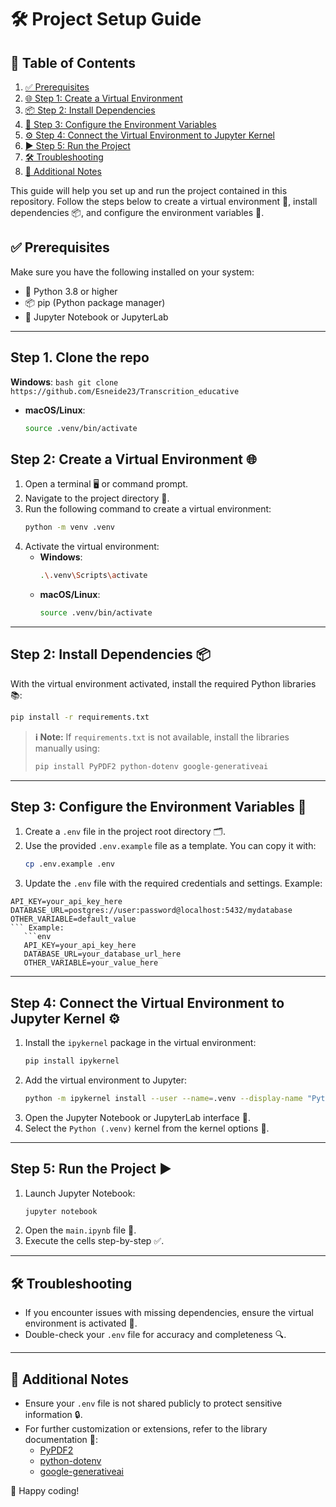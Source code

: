 # 🛠️ Project Setup Guide

## 📖 Table of Contents

1. [✅ Prerequisites](#-prerequisites)
2. [🌐 Step 1: Create a Virtual Environment](#step-1-create-a-virtual-environment-)
3. [📦 Step 2: Install Dependencies](#step-2-install-dependencies-)
4. [🔑 Step 3: Configure the Environment Variables](#step-3-configure-the-environment-variables-)
5. [⚙️ Step 4: Connect the Virtual Environment to Jupyter Kernel](#step-4-connect-the-virtual-environment-to-jupyter-kernel-)
6. [▶️ Step 5: Run the Project](#step-5-run-the-project-)
7. [🛠️ Troubleshooting](#-troubleshooting)
8. [📌 Additional Notes](#-additional-notes)

This guide will help you set up and run the project contained in this repository. Follow the steps below to create a virtual environment 🐍, install dependencies 📦, and configure the environment variables 🔐.

## ✅ Prerequisites

Make sure you have the following installed on your system:

- 🐍 Python 3.8 or higher
- 📦 pip (Python package manager)
- 📓 Jupyter Notebook or JupyterLab

---
## Step 1. Clone the repo
**Windows**:
     ```bash
     git clone https://github.com/Esneide23/Transcrition_educative
     ```
   - **macOS/Linux**:
     ```bash
     source .venv/bin/activate
     ```



## Step 2: Create a Virtual Environment 🌐

1. Open a terminal 🖥️ or command prompt.
2. Navigate to the project directory 📂.
3. Run the following command to create a virtual environment:
   ```bash
   python -m venv .venv
   ```
4. Activate the virtual environment:
   - **Windows**:
     ```bash
     .\.venv\Scripts\activate
     ```
   - **macOS/Linux**:
     ```bash
     source .venv/bin/activate
     ```

---

## Step 2: Install Dependencies 📦

With the virtual environment activated, install the required Python libraries 📚:

```bash
pip install -r requirements.txt
```

> **ℹ️ Note:** If `requirements.txt` is not available, install the libraries manually using:
>
> ```bash
> pip install PyPDF2 python-dotenv google-generativeai
> ```

---

## Step 3: Configure the Environment Variables 🔑

1. Create a `.env` file in the project root directory 🗂️.
2. Use the provided `.env.example` file as a template. You can copy it with:
   ```bash
   cp .env.example .env
   ```
3. Update the `.env` file with the required credentials and settings. Example:

````env
API_KEY=your_api_key_here
DATABASE_URL=postgres://user:password@localhost:5432/mydatabase
OTHER_VARIABLE=default_value
``` Example:
   ```env
   API_KEY=your_api_key_here
   DATABASE_URL=your_database_url_here
   OTHER_VARIABLE=your_value_here
````

---

## Step 4: Connect the Virtual Environment to Jupyter Kernel ⚙️

1. Install the `ipykernel` package in the virtual environment:
   ```bash
   pip install ipykernel
   ```
2. Add the virtual environment to Jupyter:
   ```bash
   python -m ipykernel install --user --name=.venv --display-name "Python (.venv)"
   ```
3. Open the Jupyter Notebook or JupyterLab interface 📓.
4. Select the `Python (.venv)` kernel from the kernel options 🔽.

---

## Step 5: Run the Project ▶️

1. Launch Jupyter Notebook:
   ```bash
   jupyter notebook
   ```
2. Open the `main.ipynb` file 📄.
3. Execute the cells step-by-step ✅.

---

## 🛠️ Troubleshooting

- If you encounter issues with missing dependencies, ensure the virtual environment is activated 🔄.
- Double-check your `.env` file for accuracy and completeness 🔍.

---

## 📌 Additional Notes

- Ensure your `.env` file is not shared publicly to protect sensitive information 🔒.
- For further customization or extensions, refer to the library documentation 📖:
  - [PyPDF2](https://pypi.org/project/PyPDF2/)
  - [python-dotenv](https://pypi.org/project/python-dotenv/)
  - [google-generativeai](https://pypi.org/project/google-generativeai/)

🎉 Happy coding!

